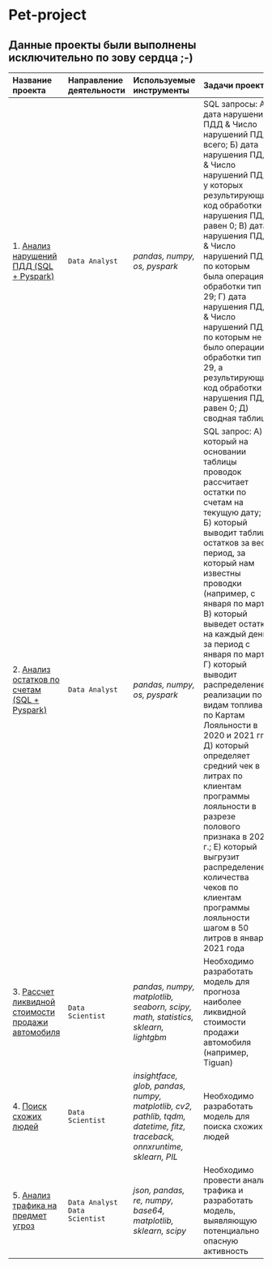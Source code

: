 # Pet-project
## Данные проекты были выполнены исключительно по зову сердца ;-)

|Название проекта                     |Направление деятельности   |Используемые инструменты     | Задачи проекта                                                      |
|:------------------------------------|:--------------------------|:----------------------------|:--------------------------------------------------------------------|
|1. [Анализ нарушений ПДД (SQL + Pyspark)](https://github.com/sx118828/Pet-project/blob/main/1.%20sql%20pyspark/1_pet_sql_pyspark.ipynb)|`Data Analyst`|*pandas, numpy, os, pyspark*|SQL запросы: А) дата нарушения ПДД & Число нарушений ПДД всего; Б) дата нарушения ПДД & Число нарушений ПДД у которых результирующий код обработки нарушения ПДД равен 0; В) дата нарушения ПДД & Число нарушений ПДД по которым была операция обработки тип 29; Г) дата нарушения ПДД & Число нарушений ПДД по которым не было операции обработки тип 29, а результирующий код обработки нарушения ПДД равен 0; Д) сводная таблица |
|2. [Анализ остатков по счетам (SQL + Pyspark)](https://github.com/sx118828/Pet-project/tree/main/2.%20analysis%20of%20account)|`Data Analyst`|*pandas, numpy, os, pyspark*|SQL запрос: А) который на основании таблицы проводок рассчитает остатки по счетам на текущую дату; Б) который выводит таблицу остатков за весь период, за который нам известны проводки (например, с января по март); В) который выведет остатки на каждый день за период с января по март; Г)  который выводит распределение реализации по видам топлива по Картам Лояльности в 2020 и 2021 гг.; Д) который определяет средний чек в литрах по клиентам программы лояльности в разрезе полового признака в 2021 г.; Е) который выгрузит распределение количества чеков по клиентам программы лояльности шагом в 50 литров в январе 2021 года |
|3. [Рассчет ликвидной стоимости продажи автомобиля](https://github.com/sx118828/Pet-project/blob/main/3.%20price%20calculation/3_pet_price_calculation.ipynb)|`Data Scientist`|*pandas, numpy, matplotlib, seaborn, scipy, math, statistics, sklearn, lightgbm*| Необходимо разработать модель для прогноза наиболее ликвидной стоимости продажи автомобиля (например, Tiguan) |
|4. [Поиск схожих людей](https://github.com/sx118828/Pet-project/blob/main/4.%20search%20faces%20insightface/4_pet_search_faces_insightface.ipynb)|`Data Scientist`|*insightface, glob, pandas, numpy, matplotlib, cv2, pathlib, tqdm, datetime, fitz, traceback, onnxruntime, sklearn, PIL*| Необходимо разработать модель для поиска схожих людей |
|5. [Анализ трафика на предмет угроз](https://github.com/sx118828/Pet-project/blob/main/5.%20analisis%20pcap%20suricata/5_pet_analisis_pcap_suricata.ipynb)|`Data Analyst` `Data Scientist`|*json, pandas, re, numpy, base64, matplotlib, sklearn, scipy*| Необходимо провести анализ трафика и разработать модель, выявляющую потенциально опасную активность |
